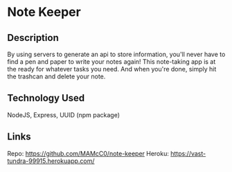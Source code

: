 # Note Keeper

 ## Description
  
  By using servers to generate an api to store information, you'll never have to find a pen and paper to write your notes again! This note-taking app is at the ready for whatever tasks you need. And when you're done, simply hit the trashcan and delete your note.

## Technology Used
NodeJS, Express, UUID (npm package)

## Links
Repo: https://github.com/MAMcC0/note-keeper
Heroku: https://vast-tundra-99915.herokuapp.com/



